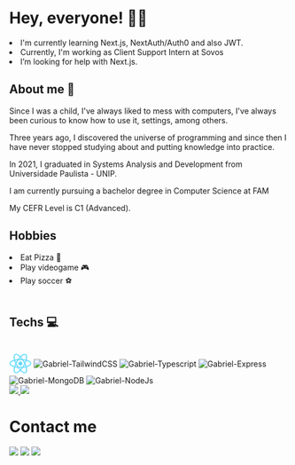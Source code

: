 # Hey, everyone! 🙋‍♂️

<li>I'm currently learning Next.js, NextAuth/Auth0 and also JWT.</li>
<li>Currently, I'm working as Client Support Intern at Sovos</li>
<li>I’m looking for help with Next.js.</li>

## About me 👦

<p>Since I was a child, I've always liked to mess with computers, I've always been curious to know how to use it, settings, among others.</p>
<p>Three years ago, I discovered the universe of programming and since then I have never stopped studying about and putting knowledge into practice.</p>
<p>In 2021, I graduated in Systems Analysis and Development from Universidade Paulista - UNIP.</p>
<p>I am currently pursuing a bachelor degree in Computer Science at FAM</p>
<p>My CEFR Level is C1 (Advanced).

## Hobbies

<li>Eat Pizza 🍕</li>
<li>Play videogame 🎮</li>
<li>Play soccer ⚽️</li>

<br>

## Techs 💻
<div style="display: inline-block"><br>
  <img align="center" alt="Gabriel-React" height="40" width="40" src="https://raw.githubusercontent.com/devicons/devicon/master/icons/react/react-original.svg">
  <img align="center" alt="Gabriel-TailwindCSS" height="40" width="40" src="https://cdn.jsdelivr.net/gh/devicons/devicon/icons/tailwindcss/tailwindcss-plain.svg" />
  <img align="center" alt="Gabriel-Typescript" height="40" width="40" src="https://cdn.jsdelivr.net/gh/devicons/devicon/icons/typescript/typescript-original.svg" />
  <img align="center" alt="Gabriel-Express" height="40" width="40" src="https://cdn.jsdelivr.net/gh/devicons/devicon/icons/express/express-original.svg"/>
  <img align="center" alt="Gabriel-MongoDB" height="40" width="40" src="https://cdn.jsdelivr.net/gh/devicons/devicon/icons/mongodb/mongodb-plain-wordmark.svg" />
  <img align="center" alt="Gabriel-NodeJs" height="40" width="40" src="https://cdn.jsdelivr.net/gh/devicons/devicon/icons/nodejs/nodejs-original.svg" />
          
          
</div>
<br>
<div>
  <a href="https://github.com/Gabriel-Grossi">
  <img height="180rem" src="https://github-readme-stats.vercel.app/api?username=Gabriel-Grossi&show_icons=true&theme=tokyonight&include_all_commits=true&count_private=true"/>
  <img height="180rem" src="https://github-readme-stats.vercel.app/api/top-langs/?username=Gabriel-Grossi&layout=compact&langs_count=7&theme=tokyonight"/></a>
</div>

# Contact me
 
<div> 
  <a href="https://instagram.com/ghgrossi" target="_blank"><img src="https://img.shields.io/badge/-Instagram-%23E4405F?style=for-the-badge&logo=instagram&logoColor=white" target="_blank"></a> 
  <a href = "mailto:gabrigrossi@hotmail.com.br"><img src="https://img.shields.io/badge/-Email-%23333?style=for-the-badge&logo=email&logoColor=white" target="_blank"></a>
  <a href="https://www.linkedin.com/in/gabriel-henrique-grossi" target="_blank"><img src="https://img.shields.io/badge/-LinkedIn-%230077B5?style=for-the-badge&logo=linkedin&logoColor=white" target="_blank"></a>
</div>

